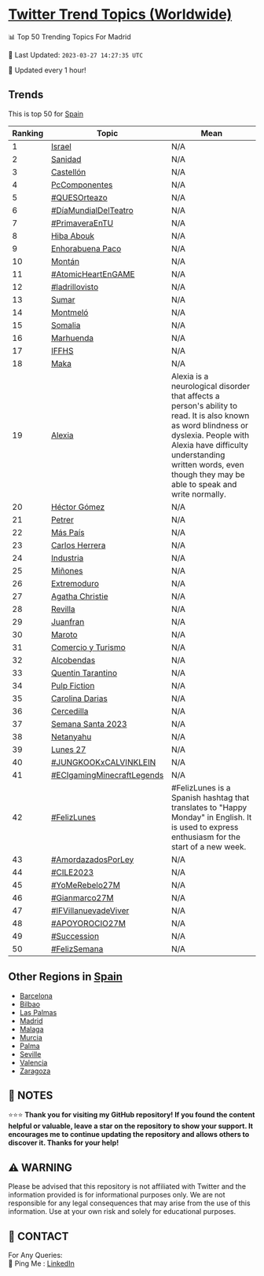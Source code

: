 [Twitter Trend Topics (Worldwide)](https://github.com/ErcinDedeoglu/Twitter-Trend-Topics)
==========


📊 Top 50 Trending Topics For Madrid

📆 Last Updated: `2023-03-27 14:27:35 UTC`

🔧 Updated every 1 hour!


## Trends

This is top 50 for [Spain](</Spain>)

| Ranking | Topic | Mean |
| ------- | ------------ | ------------ |
| 1 | [Israel](http://twitter.com/search?q=Israel) | N/A |
| 2 | [Sanidad](http://twitter.com/search?q=Sanidad) | N/A |
| 3 | [Castellón](http://twitter.com/search?q=Castell%c3%b3n) | N/A |
| 4 | [PcComponentes](http://twitter.com/search?q=PcComponentes) | N/A |
| 5 | [#QUESOrteazo](http://twitter.com/search?q=%23QUESOrteazo) | N/A |
| 6 | [#DíaMundialDelTeatro](http://twitter.com/search?q=%23D%c3%adaMundialDelTeatro) | N/A |
| 7 | [#PrimaveraEnTU](http://twitter.com/search?q=%23PrimaveraEnTU) | N/A |
| 8 | [Hiba Abouk](http://twitter.com/search?q=Hiba+Abouk) | N/A |
| 9 | [Enhorabuena Paco](http://twitter.com/search?q=Enhorabuena+Paco) | N/A |
| 10 | [Montán](http://twitter.com/search?q=Mont%c3%a1n) | N/A |
| 11 | [#AtomicHeartEnGAME](http://twitter.com/search?q=%23AtomicHeartEnGAME) | N/A |
| 12 | [#ladrillovisto](http://twitter.com/search?q=%23ladrillovisto) | N/A |
| 13 | [Sumar](http://twitter.com/search?q=Sumar) | N/A |
| 14 | [Montmeló](http://twitter.com/search?q=Montmel%c3%b3) | N/A |
| 15 | [Somalia](http://twitter.com/search?q=Somalia) | N/A |
| 16 | [Marhuenda](http://twitter.com/search?q=Marhuenda) | N/A |
| 17 | [IFFHS](http://twitter.com/search?q=IFFHS) | N/A |
| 18 | [Maka](http://twitter.com/search?q=Maka) | N/A |
| 19 | [Alexia](http://twitter.com/search?q=Alexia) | Alexia is a neurological disorder that affects a person's ability to read. It is also known as word blindness or dyslexia. People with Alexia have difficulty understanding written words, even though they may be able to speak and write normally. |
| 20 | [Héctor Gómez](http://twitter.com/search?q=H%c3%a9ctor+G%c3%b3mez) | N/A |
| 21 | [Petrer](http://twitter.com/search?q=Petrer) | N/A |
| 22 | [Más País](http://twitter.com/search?q=M%c3%a1s+Pa%c3%ads) | N/A |
| 23 | [Carlos Herrera](http://twitter.com/search?q=Carlos+Herrera) | N/A |
| 24 | [Industria](http://twitter.com/search?q=Industria) | N/A |
| 25 | [Miñones](http://twitter.com/search?q=Mi%c3%b1ones) | N/A |
| 26 | [Extremoduro](http://twitter.com/search?q=Extremoduro) | N/A |
| 27 | [Agatha Christie](http://twitter.com/search?q=Agatha+Christie) | N/A |
| 28 | [Revilla](http://twitter.com/search?q=Revilla) | N/A |
| 29 | [Juanfran](http://twitter.com/search?q=Juanfran) | N/A |
| 30 | [Maroto](http://twitter.com/search?q=Maroto) | N/A |
| 31 | [Comercio y Turismo](http://twitter.com/search?q=Comercio+y+Turismo) | N/A |
| 32 | [Alcobendas](http://twitter.com/search?q=Alcobendas) | N/A |
| 33 | [Quentin Tarantino](http://twitter.com/search?q=Quentin+Tarantino) | N/A |
| 34 | [Pulp Fiction](http://twitter.com/search?q=Pulp+Fiction) | N/A |
| 35 | [Carolina Darias](http://twitter.com/search?q=Carolina+Darias) | N/A |
| 36 | [Cercedilla](http://twitter.com/search?q=Cercedilla) | N/A |
| 37 | [Semana Santa 2023](http://twitter.com/search?q=Semana+Santa+2023) | N/A |
| 38 | [Netanyahu](http://twitter.com/search?q=Netanyahu) | N/A |
| 39 | [Lunes 27](http://twitter.com/search?q=Lunes+27) | N/A |
| 40 | [#JUNGKOOKxCALVINKLEIN](http://twitter.com/search?q=%23JUNGKOOKxCALVINKLEIN) | N/A |
| 41 | [#ECIgamingMinecraftLegends](http://twitter.com/search?q=%23ECIgamingMinecraftLegends) | N/A |
| 42 | [#FelizLunes](http://twitter.com/search?q=%23FelizLunes) | #FelizLunes is a Spanish hashtag that translates to "Happy Monday" in English. It is used to express enthusiasm for the start of a new week. |
| 43 | [#AmordazadosPorLey](http://twitter.com/search?q=%23AmordazadosPorLey) | N/A |
| 44 | [#CILE2023](http://twitter.com/search?q=%23CILE2023) | N/A |
| 45 | [#YoMeRebelo27M](http://twitter.com/search?q=%23YoMeRebelo27M) | N/A |
| 46 | [#Gianmarco27M](http://twitter.com/search?q=%23Gianmarco27M) | N/A |
| 47 | [#IFVillanuevadeViver](http://twitter.com/search?q=%23IFVillanuevadeViver) | N/A |
| 48 | [#APOYOROCIO27M](http://twitter.com/search?q=%23APOYOROCIO27M) | N/A |
| 49 | [#Succession](http://twitter.com/search?q=%23Succession) | N/A |
| 50 | [#FelizSemana](http://twitter.com/search?q=%23FelizSemana) | N/A |



## Other Regions in [Spain](</Spain>)

* [Barcelona](</Spain/Barcelona.md>)
* [Bilbao](</Spain/Bilbao.md>)
* [Las Palmas](</Spain/Las Palmas.md>)
* [Madrid](</Spain/Madrid.md>)
* [Malaga](</Spain/Malaga.md>)
* [Murcia](</Spain/Murcia.md>)
* [Palma](</Spain/Palma.md>)
* [Seville](</Spain/Seville.md>)
* [Valencia](</Spain/Valencia.md>)
* [Zaragoza](</Spain/Zaragoza.md>)



## 📝 NOTES

⭐⭐⭐ **Thank you for visiting my GitHub repository! If you found the content helpful or valuable, leave a star on the repository to show your support. It encourages me to continue updating the repository and allows others to discover it. Thanks for your help!**


## ⚠️ WARNING

Please be advised that this repository is not affiliated with Twitter and the information provided is for informational purposes only. We are not responsible for any legal consequences that may arise from the use of this information. Use at your own risk and solely for educational purposes.


## 📨 CONTACT

 For Any Queries:  
            🏓 Ping Me : [LinkedIn](https://www.linkedin.com/in/ercindedeoglu/)
